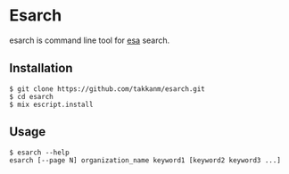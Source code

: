 # Esarch

esarch is command line tool for [esa](https://esa.io) search.

## Installation

```shell
$ git clone https://github.com/takkanm/esarch.git
$ cd esarch
$ mix escript.install
```

## Usage

```
$ esarch --help
esarch [--page N] organization_name keyword1 [keyword2 keyword3 ...]
```

